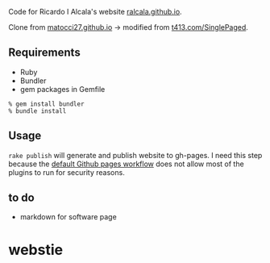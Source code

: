 Code for Ricardo I Alcala's website [ralcala.github.io](https://mattocci27.github.io/).

Clone from [matocci27.github.io](https://mattocci27.github.io/) -> modified from [t413.com/SinglePaged](https://github.com/t413/SinglePaged).


## Requirements
- Ruby
- Bundler
- gem packages in Gemfile

```shell
% gem install bundler
% bundle install
```

## Usage

```rake publish``` will generate and publish website to gh-pages. I need this step because the [default Github pages workflow](https://help.github.com/articles/using-jekyll-as-a-static-site-generator-with-github-pages/) does not allow most of the plugins to run for security reasons.

## to do
- markdown for software page
# webstie
